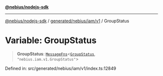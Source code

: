 [**@nebius/nodejs-sdk**](../../../../../README.md)

---

[@nebius/nodejs-sdk](../../../../../README.md) / [generated/nebius/iam/v1](../README.md) / GroupStatus

# Variable: GroupStatus

> **GroupStatus**: [`MessageFns`](../../../../../runtime/protos/core/interfaces/MessageFns.md)\<[`GroupStatus`](../interfaces/GroupStatus.md), `"nebius.iam.v1.GroupStatus"`\>

Defined in: src/generated/nebius/iam/v1/index.ts:12849
